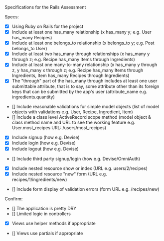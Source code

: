 Specifications for the Rails Assessment

Specs:

 - [X] Using Ruby on Rails for the project
 - [X] Include at least one has_many relationship (x has_many y; e.g. User has_many Recipes)
 - [X] Include at least one belongs_to relationship (x belongs_to y; e.g. Post belongs_to User)
 - [X] Include at least two has_many through relationships (x has_many y through z; e.g. Recipe has_many Items through Ingredients)
 - [X] Include at least one many-to-many relationship (x has_many y through z, y has_many x through z; e.g. Recipe has_many Items through Ingredients, Item has_many Recipes through Ingredients)
 - [X] The "through" part of the has_many through includes at least one user submittable attribute, that is to say, some attribute other than its foreign keys that can be submitted by the app's user (attribute_name e.g. ingredients.quantity)
 - [] Include reasonable validations for simple model objects (list of model objects with validations e.g. User, Recipe, Ingredient, Item)
 - [] Include a class level ActiveRecord scope method (model object & class method name and URL to see the working feature e.g. User.most_recipes URL: /users/most_recipes)
 - [X] Include signup (how e.g. Devise)
 - [X] Include login (how e.g. Devise)
 - [X] Include logout (how e.g. Devise)
 - [] Include third party signup/login (how e.g. Devise/OmniAuth)
 - [X] Include nested resource show or index (URL e.g. users/2/recipes)
 - [X] Include nested resource "new" form (URL e.g. recipes/1/ingredients/new)
 - [] Include form display of validation errors (form URL e.g. /recipes/new)
 
Confirm:

 - [] The application is pretty DRY
 - [] Limited logic in controllers
 - [X] Views use helper methods if appropriate
 - [] Views use partials if appropriate